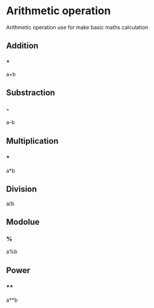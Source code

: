 # Arithmetic operation 
Arithmetic operation use for make basic maths calculation 

## Addition

#### +
a+b

## Substraction

### -
a-b

## Multiplication

### *
a*b

## Division

a/b

## Modolue

### %

a%b

## Power

### **

a**b